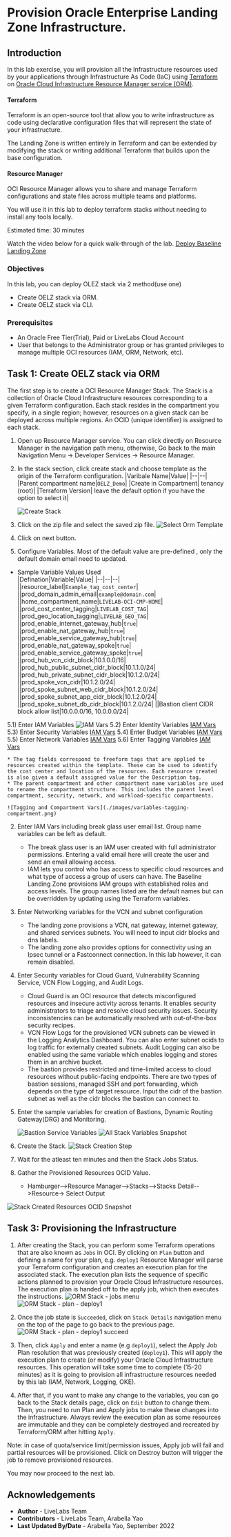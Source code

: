 # Provision Oracle Enterprise Landing Zone Infrastructure.

## Introduction

In this lab exercise, you will provision all the Infrastructure resources used by your applications through Infrastructure As Code (IaC) using [Terraform](https://www.terraform.io) on [Oracle Cloud Infrastructure Resource Manager service (ORM)](https://docs.oracle.com/en-us/iaas/Content/ResourceManager/Concepts/resourcemanager.htm).  

#### Terraform
Terraform is an open-source tool that allow you to write infrastructure as code using declarative configuration files that will represent the state of your infrastructure. 

The Landing Zone is written entirely in Terraform and can be extended by modifying the stack or writing additional Terraform that builds upon the base configuration.

#### Resource Manager
OCI Resource Manager allows you to share and manage Terraform configurations and state files across multiple teams and platforms. 

You will use it in this lab to deploy terraform stacks without needing to install any tools locally.

Estimated time: 30 minutes

Watch the video below for a quick walk-through of the lab. 
[Deploy Baseline Landing Zone](videohub:1_mf98gcul)

### Objectives

In this lab, you can deploy OLEZ stack via 2 method(use one)

* Create OELZ stack via ORM.
* Create OELZ stack via CLI.

### Prerequisites

* An Oracle Free Tier(Trial), Paid or LiveLabs Cloud Account
* User that belongs to the Administrator group or has granted privileges to manage multiple OCI resources (IAM, ORM, Network, etc).


## Task 1: Create OELZ stack via ORM

The first step is to create a OCI Resource Manager Stack. The Stack is a collection of Oracle Cloud Infrastructure resources corresponding to a given Terraform configuration. Each stack resides in the compartment you specify, in a single region; however, resources on a given stack can be deployed across multiple regions. An OCID (unique identifier) is assigned to each stack.

1. Open up Resource Manager service. You can click directly on Resource Manager in the navigation path menu, otherwise, Go back to the main Navigation Menu -> Developer Services -> Resource Manager.

2. In the stack section, click create stack and choose template as the origin of the Terraform configuration.
    |Varibale Name|Value|
    |--|--|
    |Parent compartment name|`OELZ_Demo`|
    |Create in Compartment| tenancy (root)|
    |Terraform Version| leave the default option if you have the option to select it|
    
    ![Create Stack](./images/baseline_create_stack_1.png)

3. Click on the zip file and select the saved zip file.
    ![Select Orm Template](./images/baseline_selectfile.png)
    
4. Click on next button.
    
    
5. Configure Variables. Most of the default value are pre-defined , only the default domain email need to updated. 

* Sample Variable Values Used  
    |Defination|Variable|Value|
    |--|--|--|
    ||resource_label|`Example_tag_cost_center`|
    ||prod_domain_admin_email|`example@domain.com`|
    ||home_compartment_name|`LIVELAB-OCI-CMP-HOME`|
    ||prod_cost_center_tagging|`LIVELAB_COST_TAG`|
    ||prod_geo_location_tagging|`LIVELAB_GEO_TAG`|
    ||prod_enable_internet_gateway_hub|`true`|
    ||prod_enable_nat_gateway_hub|`true`|
    ||prod_enable_service_gateway_hub|`true`|
    ||prod_enable_nat_gateway_spoke|`true`|
    ||prod_enable_service_gateway_spoke|`true`|
    ||prod_hub_vcn_cidr_block|10.1.0.0/16|
    ||prod_hub_public_subnet_cidr_block|10.1.1.0/24|
    ||prod_hub_private_subnet_cidr_block|10.1.2.0/24|
    ||prod_spoke_vcn_cidr|10.1.2.0/24|
    ||prod_spoke_subnet_web_cidr_block|10.1.2.0/24|
    ||prod_spoke_subnet_app_cidr_block|10.1.2.0/24|
    ||prod_spoke_subnet_db_cidr_block|10.1.2.0/24|
    ||Bastion client CIDR block allow list|10.0.0.0/16, 10.0.0.0/24|
    
5.1) Enter IAM Variables
    ![IAM Vars](./images/baseline_iam_variables.png)
5.2) Enter Identity Variables
    [IAM Vars](./images/baseline_identity_variables.png)
5.3) Enter Security Variables
    [IAM Vars](./images/baseline_security_variables.png)
5.4) Enter Budget Variables
    [IAM Vars](./images/baseline_budget_variables.png)
5.5) Enter Network Variables
    [IAM Vars](./images/baseline_network_variables.png)
5.6) Enter Tagging Variables
    [IAM Vars](./images/baseline_tagging_varibales.png)

    * The tag fields correspond to freeform tags that are applied to resources created within the template. These can be used to identify the cost center and location of the resources. Each resource created is also given a default assigned value for the Description tag.
    * The parent compartment and other compartment name variables are used to rename the compartment structure. This includes the parent level compartment, security, network, and workload-specific compartments.

    ![Tagging and Compartment Vars](./images/variables-tagging-compartment.png)

2. Enter IAM Vars including break glass user email list. Group name variables can be left as default.

    * The break glass user is an IAM user created with full administrator permissions. Entering a valid email here will create the user and send an email allowing access.
    * IAM lets you control who has access to specific cloud resources and what type of access a group of users can have. The Baseline Landing Zone provisions IAM groups with established roles and access levels. The group names listed are the default names but can be overridden by updating using the Terraform variables. 


3. Enter Networking variables for the VCN and subnet configuration

    * The landing zone provisions a VCN, nat gateway, internet gateway, and shared services subnets. You will need to input cidr blocks and dns labels.
    * The landing zone also provides options for connectivity using an Ipsec tunnel or a Fastconnect connection. In this lab however, it can remain disabled.


4. Enter Security variables for Cloud Guard, Vulnerability Scanning Service, VCN Flow Logging, and Audit Logs.

    * Cloud Guard is an OCI resource that detects misconfigured resources and insecure activity across tenants. It enables security administrators to triage and resolve cloud security issues. Security inconsistencies can be automatically resolved with out-of-the-box security recipes.
    * VCN Flow Logs for the provisioned VCN subnets can be viewed in the Logging Analytics Dashboard. You can also enter subnet ocids to log traffic for externally created subnets. Audit Logging can also be enabled using the same variable which enables logging and stores them in an archive bucket.
    * The bastion provides restricted and time-limited access to cloud resources without public-facing endpoints. There are two types of bastion sessions, managed SSH and port forwarding, which depends on the type of target resource. Input the cidr of the bastion subnet as well as the cidr blocks the bastion can connect to.

5. Enter the sample variables for creation of Bastions, Dynamic Routing Gateway(DRG) and Monitoring. 

    ![Bastion Service Variables](./images/landing-zone-baseline-variable-4.png)
    ![All Stack Variables Snapshot](./images/landing-zone-baseline-variable-6.png)
    

6. Create the Stack.
    ![Stack Creation Step](./images/landing-zone-stack-info.png)
    
7. Wait for the atleast ten minutes and then the Stack Jobs Status. 

8. Gather the Provisioned Resources OCID Value. 
    * Hamburger-->Resource Manager-->Stacks-->Stacks Detail-->Resource-> Select Output 

![Stack Created Resources OCID Snapshot](./images/landing-zone-stack-output.png)



## Task 3: Provisioning the Infrastructure

1. After creating the Stack, you can perform some Terraform operations that are also known as `Jobs` in OCI. By clicking on `Plan` button and defining a name for your plan, e.g. `deploy1` Resource Manager will parse your Terraform configuration and creates an execution plan for the associated stack. The execution plan lists the sequence of specific actions planned to provision your Oracle Cloud Infrastructure resources. The execution plan is handed off to the apply job, which then executes the instructions.
    ![ORM Stack - jobs menu](./images/oci-orm-jobs-menu.png)
    ![ORM Stack - plan - deploy1](./images/oci-orm-plan-deploy1.png)


2. Once the job state is `Succeeded`, click on `Stack Details` navigation menu on the top of the page to go back to the previous page. 
    ![ORM Stack - plan - deploy1 succeed](./images/oci-orm-plan-deploy1-succeed.png)


3. Then, click `Apply` and enter a name (e.g `deploy1`), select the Apply Job Plan resolution that was previously created (`deploy1`). This will apply the execution plan to create (or modify) your Oracle Cloud Infrastructure resources. This operation will take some time to complete (15-20 minutes) as it is going to provision all infrastructure resources needed by this lab (IAM, Network, Logging, OKE).

4. After that, if you want to make any change to the variables, you can go back to the Stack details page, click on `Edit` button to change them. Then, you need to run Plan and Apply jobs to make these changes into the infrastructure. Always review the execution plan as some resources are immutable and they can be completely destroyed and recreated by Terraform/ORM after hitting `Apply`.

Note: in case of quota/service limit/permission issues, Apply job will fail and partial resources will be provisioned. Click on Destroy button will trigger the job to remove provisioned resources. 

You may now proceed to the next lab.


## Acknowledgements

* **Author** - LiveLabs Team
* **Contributors** - LiveLabs Team, Arabella Yao
* **Last Updated By/Date** - Arabella Yao, September 2022

